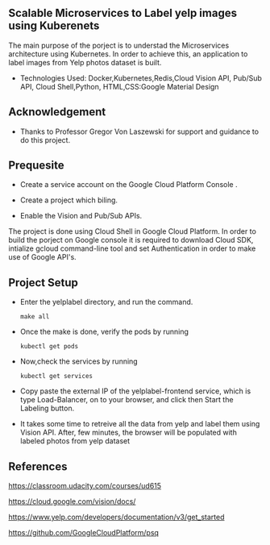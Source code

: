 ## Scalable Microservices to Label yelp images using Kuberenets 

The main purpose of the porject is to understad the Microservices
architecture using Kubernetes. In order to achieve this, an
application to label images from Yelp photos dataset is built.

* Technologies Used: Docker,Kubernetes,Redis,Cloud Vision API, Pub/Sub
  API, Cloud Shell,Python, HTML,CSS:Google Material Design

## Acknowledgement 

* Thanks to Professor Gregor Von Laszewski for support and guidance to
  do this project.


## Prequesite

* Create a service account on the Google Cloud Platform Console .

* Create a project which biling.

* Enable the Vision and Pub/Sub APIs.

The project is done using Cloud Shell in Google Cloud Platform. In
order to build the porject on Google console it is required to
download Cloud SDK, intialize gcloud command-line tool and set
Authentication in order to make use of Google API's.

## Project Setup

* Enter the yelplabel directory, and run the command.

   ``` make all ```

* Once the make is done, verify the pods by running 

	```kubectl get pods```

* Now,check the services by running

	```kubectl get services```

* Copy paste the external IP of the yelplabel-frontend service, which
  is type Load-Balancer, on to your browser, and click then Start the
  Labeling button.

* It takes some time to retreive all the data from yelp and label them
  using Vision API. After, few minutes, the browser will be populated
  with labeled photos from yelp dataset

## References

https://classroom.udacity.com/courses/ud615

https://cloud.google.com/vision/docs/

https://www.yelp.com/developers/documentation/v3/get_started

https://github.com/GoogleCloudPlatform/psq
